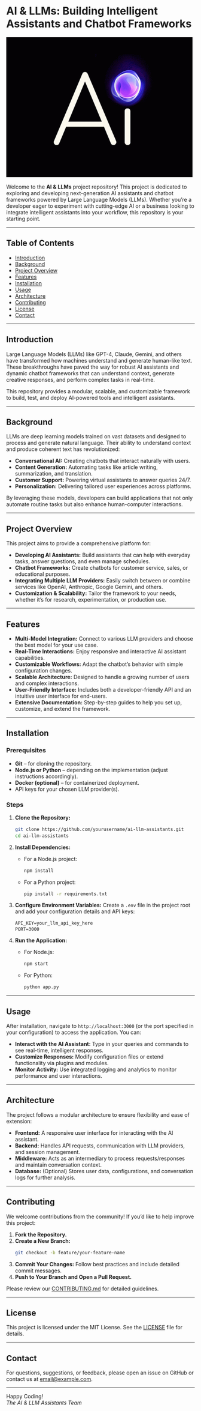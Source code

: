 
# AI & LLMs: Building Intelligent Assistants and Chatbot Frameworks
![AI Assistant Demo](ai.gif)

Welcome to the **AI & LLMs** project repository! This project is dedicated to exploring and developing next-generation AI assistants and chatbot frameworks powered by Large Language Models (LLMs). Whether you’re a developer eager to experiment with cutting-edge AI or a business looking to integrate intelligent assistants into your workflow, this repository is your starting point.


---

## Table of Contents
- [Introduction](#introduction)
- [Background](#background)
- [Project Overview](#project-overview)
- [Features](#features)
- [Installation](#installation)
- [Usage](#usage)
- [Architecture](#architecture)
- [Contributing](#contributing)
- [License](#license)
- [Contact](#contact)

---

## Introduction
Large Language Models (LLMs) like GPT-4, Claude, Gemini, and others have transformed how machines understand and generate human-like text. These breakthroughs have paved the way for robust AI assistants and dynamic chatbot frameworks that can understand context, generate creative responses, and perform complex tasks in real-time.

This repository provides a modular, scalable, and customizable framework to build, test, and deploy AI-powered tools and intelligent assistants.

---

## Background
LLMs are deep learning models trained on vast datasets and designed to process and generate natural language. Their ability to understand context and produce coherent text has revolutionized:
- **Conversational AI:** Creating chatbots that interact naturally with users.
- **Content Generation:** Automating tasks like article writing, summarization, and translation.
- **Customer Support:** Powering virtual assistants to answer queries 24/7.
- **Personalization:** Delivering tailored user experiences across platforms.

By leveraging these models, developers can build applications that not only automate routine tasks but also enhance human-computer interactions.

---

## Project Overview
This project aims to provide a comprehensive platform for:
- **Developing AI Assistants:** Build assistants that can help with everyday tasks, answer questions, and even manage schedules.
- **Chatbot Frameworks:** Create chatbots for customer service, sales, or educational purposes.
- **Integrating Multiple LLM Providers:** Easily switch between or combine services like OpenAI, Anthropic, Google Gemini, and others.
- **Customization & Scalability:** Tailor the framework to your needs, whether it’s for research, experimentation, or production use.

---

## Features
- **Multi-Model Integration:** Connect to various LLM providers and choose the best model for your use case.
- **Real-Time Interactions:** Enjoy responsive and interactive AI assistant capabilities.
- **Customizable Workflows:** Adapt the chatbot’s behavior with simple configuration changes.
- **Scalable Architecture:** Designed to handle a growing number of users and complex interactions.
- **User-Friendly Interface:** Includes both a developer-friendly API and an intuitive user interface for end-users.
- **Extensive Documentation:** Step-by-step guides to help you set up, customize, and extend the framework.

---

## Installation

### Prerequisites
- **Git** – for cloning the repository.
- **Node.js or Python** – depending on the implementation (adjust instructions accordingly).
- **Docker (optional)** – for containerized deployment.
- API keys for your chosen LLM provider(s).

### Steps

1. **Clone the Repository:**
   ```bash
   git clone https://github.com/yourusername/ai-llm-assistants.git
   cd ai-llm-assistants
   ```

2. **Install Dependencies:**
   - For a Node.js project:
     ```bash
     npm install
     ```
   - For a Python project:
     ```bash
     pip install -r requirements.txt
     ```

3. **Configure Environment Variables:**
   Create a `.env` file in the project root and add your configuration details and API keys:
   ```dotenv
   API_KEY=your_llm_api_key_here
   PORT=3000
   ```

4. **Run the Application:**
   - For Node.js:
     ```bash
     npm start
     ```
   - For Python:
     ```bash
     python app.py
     ```

---

## Usage
After installation, navigate to `http://localhost:3000` (or the port specified in your configuration) to access the application. You can:

- **Interact with the AI Assistant:** Type in your queries and commands to see real-time, intelligent responses.
- **Customize Responses:** Modify configuration files or extend functionality via plugins and modules.
- **Monitor Activity:** Use integrated logging and analytics to monitor performance and user interactions.

---

## Architecture
The project follows a modular architecture to ensure flexibility and ease of extension:

- **Frontend:** A responsive user interface for interacting with the AI assistant.
- **Backend:** Handles API requests, communication with LLM providers, and session management.
- **Middleware:** Acts as an intermediary to process requests/responses and maintain conversation context.
- **Database:** (Optional) Stores user data, configurations, and conversation logs for further analysis.

---

## Contributing
We welcome contributions from the community! If you’d like to help improve this project:
1. **Fork the Repository.**
2. **Create a New Branch:**
   ```bash
   git checkout -b feature/your-feature-name
   ```
3. **Commit Your Changes:** Follow best practices and include detailed commit messages.
4. **Push to Your Branch and Open a Pull Request.**

Please review our [CONTRIBUTING.md](CONTRIBUTING.md) for detailed guidelines.

---

## License
This project is licensed under the MIT License. See the [LICENSE](LICENSE) file for details.

---

## Contact
For questions, suggestions, or feedback, please open an issue on GitHub or contact us at [email@example.com](mailto:email@example.com).

---

Happy Coding!  
*The AI & LLM Assistants Team*

